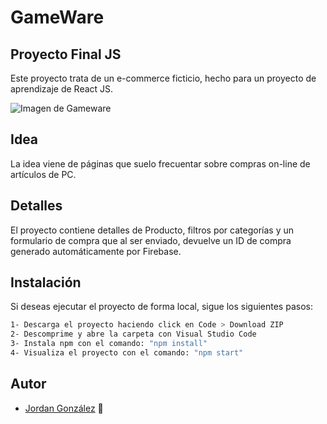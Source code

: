 # GameWare
## Proyecto Final JS

Este proyecto trata de un e-commerce ficticio, hecho para un proyecto de aprendizaje de React JS.

![Imagen de Gameware](https://i.imgur.com/AVkZeYU.png)

## Idea

La idea viene de páginas que suelo frecuentar sobre compras on-line de artículos de PC.

## Detalles

El proyecto contiene detalles de Producto, filtros por categorías y un formulario de compra que al ser enviado, devuelve un ID de compra generado automáticamente por Firebase.

## Instalación

Si deseas ejecutar el proyecto de forma local, sigue los siguientes pasos:

```sh
1- Descarga el proyecto haciendo click en Code > Download ZIP
2- Descomprime y abre la carpeta con Visual Studio Code
3- Instala npm con el comando: "npm install"
4- Visualiza el proyecto con el comando: "npm start"
```

## Autor

- [Jordan González](https://www.github.com/KrakenJG) :tada: